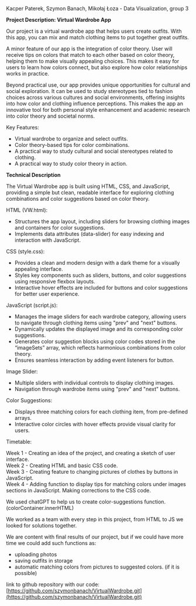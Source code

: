 Kacper Paterek, Szymon Banach, Mikołaj Łoza \- Data Visualization, group 3

**Project Description: Virtual Wardrobe App**

Our project is a virtual wardrobe app that helps users create outfits. With this app, you can mix and match clothing items to put together great outfits.

A minor feature of our app is the integration of color theory. User will receive tips on colors that match to each other based on color theory, helping them to make visually appealing choices. This makes it easy for users to learn how colors connect, but also explore how color relationships works in practice.

Beyond practical use, our app provides unique opportunities for cultural and social exploration. It can be used to study stereotypes tied to fashion choices across various cultures and social environments, offering insights into how color and clothing influence perceptions. This makes the app an innovative tool for both personal style enhancement and academic research into color theory and societal norms.

Key Features:

* Virtual wardrobe to organize and select outfits.  
* Color theory-based tips for color combinations.  
* A practical way to study cultural and social stereotypes related to clothing.  
* A practical way to study color theory in action.

 

**Technical Description**

 The Virtual Wardrobe app is built using HTML, CSS, and JavaScript, providing a simple but clean, readable interface for exploring clothing combinations and color suggestions based on color theory.

HTML (VW.html):

* Structures the app layout, including sliders for browsing clothing images and containers for color suggestions.  
* Implements data attributes (data-slider) for easy indexing and interaction with JavaScript.

CSS (style.css):

* Provides a clean and modern design with a dark theme for a visually appealing interface.  
* Styles key components such as sliders, buttons, and color suggestions using responsive flexbox layouts.  
* Interactive hover effects are included for buttons and color suggestions for better user experience.

JavaScript (script.js):

* Manages the image sliders for each wardrobe category, allowing users to navigate through clothing items using "prev" and "next" buttons.  
* Dynamically updates the displayed image and its corresponding color suggestions.  
* Generates color suggestion blocks using color codes stored in the “imageSets” array, which reflects harmonious combinations from color theory.  
* Ensures seamless interaction by adding event listeners for button.

Image Slider:

* Multiple sliders with individual controls to display clothing images.  
* Navigation through wardrobe items using "prev" and "next" buttons.

Color Suggestions:

* Displays three matching colors for each clothing item, from pre-defined arrays.  
* Interactive color circles with hover effects provide visual clarity for users.

Timetable:

Week 1 \- Creating an idea of the project, and creating a sketch of user interface.  
Week 2 \- Creating HTML and basic CSS code.  
Week 3 \- Creating feature to changing pictures of clothes by buttons in JavaScript.  
Week 4 \- Adding function to display tips for matching colors under images sections in JavaScript. Making corrections to the CSS code.

We used chatGPT to help us to create color-suggestions function. (colorContainer.innerHTML)

We worked as a team with every step in this project, from HTML to JS we looked for solutions together.

We are content with final results of our project, but if we could have more time we could add such functions as: 

* uploading photos  
* saving outfits in storage  
* automatic matching colors from pictures to suggested colors. (if it is possible)

link to github repository with our code: [https://github.com/szymonbanach/VirtualWardrobe.git](https://github.com/szymonbanach/VirtualWardrobe.git)
